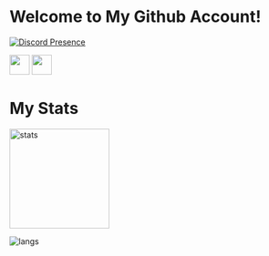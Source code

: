 <h1>Welcome to My Github Account!</h1>

[![Discord Presence](https://lanyard-profile-readme.vercel.app/api/327183591752859658?theme=dark&bg=01151f&animated=true&hideDiscrim=true&borderRadius=40px)](https://discord.com/users/770600645761695756)

<p>
  <a href="https://discord.com/users/327183591752859658" target"blank_"><img src="https://img.shields.io/badge/discord%20-7289DA.svg?&style=for-the-badge&logo=discord&logoColor=white" height="35px"></a>
  <a href="https://open.spotify.com/user/ege263551-11?si=BqM0Yr-IQAGFwBH0zJ4oTQ" target"blank_"><img src="https://img.shields.io/badge/Spotify%20-1ed760.svg?&style=for-the-badge&logo=spotify&logoColor=white" height="35px"></a>
</p>
<p>
<h1>My Stats</h1>
  <img src="https://github-readme-stats.vercel.app/api?username=Justiceee1337&count_private=true&show_icons=true&theme=dark&hide_border=true" width="%100" height="175px" alt="stats" />
</p>

<p><img align="left" src="https://github-readme-stats.vercel.app/api/top-langs?username=Justiceee1337&show_icons=true&theme=dark&locale=en&layout=compact" alt="langs"/></p>
